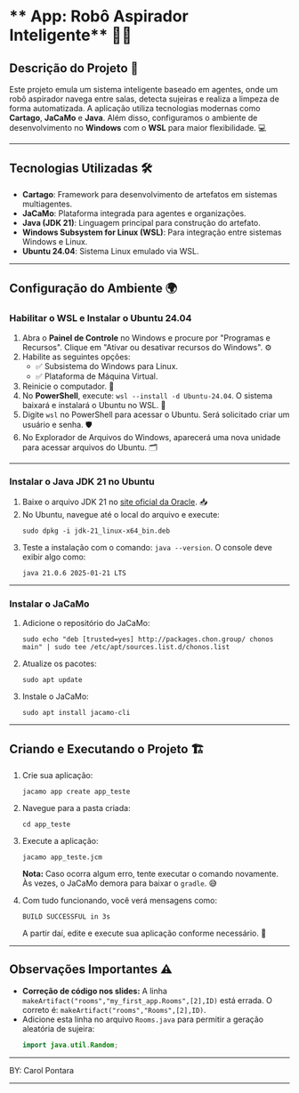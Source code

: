 

# ** App: Robô Aspirador Inteligente** 🤖🧹

## **Descrição do Projeto** 📝
Este projeto emula um sistema inteligente baseado em agentes, onde um robô aspirador navega entre salas, detecta sujeiras e realiza a limpeza de forma automatizada. A aplicação utiliza tecnologias modernas como **Cartago**, **JaCaMo** e **Java**. Além disso, configuramos o ambiente de desenvolvimento no **Windows** com o **WSL** para maior flexibilidade. 💻

---

## **Tecnologias Utilizadas** 🛠️
- **Cartago**: Framework para desenvolvimento de artefatos em sistemas multiagentes.
- **JaCaMo**: Plataforma integrada para agentes e organizações.
- **Java (JDK 21)**: Linguagem principal para construção do artefato.
- **Windows Subsystem for Linux (WSL)**: Para integração entre sistemas Windows e Linux.
- **Ubuntu 24.04**: Sistema Linux emulado via WSL.

---

## **Configuração do Ambiente** 🌍

### **Habilitar o WSL e Instalar o Ubuntu 24.04**
1. Abra o **Painel de Controle** no Windows e procure por "Programas e Recursos". Clique em "Ativar ou desativar recursos do Windows". ⚙️
2. Habilite as seguintes opções:
   - ✅ Subsistema do Windows para Linux.
   - ✅ Plataforma de Máquina Virtual.
3. Reinicie o computador. 🔄
4. No **PowerShell**, execute: `wsl --install -d Ubuntu-24.04`. O sistema baixará e instalará o Ubuntu no WSL. 🐧
5. Digite `wsl` no PowerShell para acessar o Ubuntu. Será solicitado criar um usuário e senha. 🛡️
6. No Explorador de Arquivos do Windows, aparecerá uma nova unidade para acessar arquivos do Ubuntu. 🗂️

---

### **Instalar o Java JDK 21 no Ubuntu**
1. Baixe o arquivo JDK 21 no [site oficial da Oracle](https://download.oracle.com/java/21/latest/jdk-21_linux-x64_bin.deb). 📥
2. No Ubuntu, navegue até o local do arquivo e execute:
   ```
   sudo dpkg -i jdk-21_linux-x64_bin.deb
   ```
3. Teste a instalação com o comando: `java --version`. O console deve exibir algo como:
   ```
   java 21.0.6 2025-01-21 LTS
   ```

---

### **Instalar o JaCaMo**
1. Adicione o repositório do JaCaMo:
   ```
   sudo echo "deb [trusted=yes] http://packages.chon.group/ chonos main" | sudo tee /etc/apt/sources.list.d/chonos.list
   ```
2. Atualize os pacotes:
   ```
   sudo apt update
   ```
3. Instale o JaCaMo:
   ```
   sudo apt install jacamo-cli
   ```

---

## **Criando e Executando o Projeto** 🏗️
1. Crie sua aplicação:
   ```
   jacamo app create app_teste
   ```
2. Navegue para a pasta criada:
   ```
   cd app_teste
   ```
3. Execute a aplicação:
   ```
   jacamo app_teste.jcm
   ```
   **Nota:** Caso ocorra algum erro, tente executar o comando novamente. Às vezes, o JaCaMo demora para baixar o `gradle`. 😅

4. Com tudo funcionando, você verá mensagens como:
   ```
   BUILD SUCCESSFUL in 3s
   ```
   A partir daí, edite e execute sua aplicação conforme necessário. 🎉

---

## **Observações Importantes** ⚠️
- **Correção de código nos slides:** A linha `makeArtifact("rooms","my_first_app.Rooms",[2],ID)` está errada. O correto é: `makeArtifact("rooms","Rooms",[2],ID)`.
- Adicione esta linha no arquivo `Rooms.java` para permitir a geração aleatória de sujeira:
  ```java
  import java.util.Random;
  ```

---
BY: Carol Pontara

---

